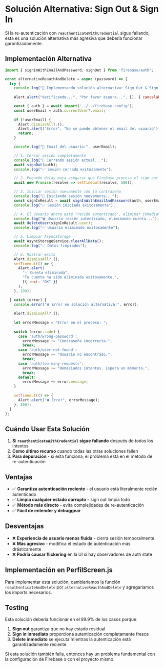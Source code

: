 # Solución Alternativa: Sign Out & Sign In

Si la re-autenticación con `reauthenticateWithCredential` sigue fallando, esta es una solución alternativa más agresiva que debería funcionar garantizadamente.

## Implementación Alternativa

```javascript
import { signInWithEmailAndPassword, signOut } from 'firebase/auth';

const alternativeReauthAndDelete = async (password) => {
  try {
    console.log("🔄 Implementando solución alternativa: Sign Out & Sign In");
    
    Alert.alert("Verificando...", "Por favor espera...", [], { cancelable: false });

    const { auth } = await import('../../firebase-config');
    const userEmail = auth.currentUser?.email;
    
    if (!userEmail) {
      Alert.dismissAll?.();
      Alert.alert("Error", "No se puede obtener el email del usuario");
      return;
    }

    console.log("📧 Email del usuario:", userEmail);

    // 1. Cerrar sesión completamente
    console.log("🚪 Cerrando sesión actual...");
    await signOut(auth);
    console.log("✅ Sesión cerrada exitosamente");

    // 2. Pequeño delay para asegurar que Firebase procese el sign out
    await new Promise(resolve => setTimeout(resolve, 500));

    // 3. Iniciar sesión nuevamente con la contraseña
    console.log("🔑 Iniciando sesión nuevamente...");
    const signInResult = await signInWithEmailAndPassword(auth, userEmail, password);
    console.log("✅ Sesión iniciada exitosamente");

    // 4. El usuario ahora está "recién autenticado", eliminar inmediatamente
    console.log("🗑️ Usuario recién autenticado, eliminando cuenta...");
    await deleteUser(signInResult.user);
    console.log("✅ Usuario eliminado exitosamente");

    // 5. Limpiar AsyncStorage
    await AsyncStorageService.clearAllData();
    console.log("✅ Datos limpiados");

    // 6. Mostrar éxito
    Alert.dismissAll?.();
    setTimeout(() => {
      Alert.alert(
        "✅ Cuenta eliminada",
        "Tu cuenta ha sido eliminada exitosamente.",
        [{ text: "OK" }]
      );
    }, 100);

  } catch (error) {
    console.error("❌ Error en solución alternativa:", error);
    
    Alert.dismissAll?.();
    
    let errorMessage = "Error en el proceso: ";
    
    switch (error.code) {
      case 'auth/wrong-password':
        errorMessage += "Contraseña incorrecta.";
        break;
      case 'auth/user-not-found':
        errorMessage += "Usuario no encontrado.";
        break;
      case 'auth/too-many-requests':
        errorMessage += "Demasiados intentos. Espera un momento.";
        break;
      default:
        errorMessage += error.message;
    }
    
    setTimeout(() => {
      Alert.alert("❌ Error", errorMessage);
    }, 100);
  }
};
```

## Cuándo Usar Esta Solución

1. **Si `reauthenticateWithCredential` sigue fallando** después de todos los intentos
2. **Como último recurso** cuando todas las otras soluciones fallen
3. **Para depuración** - si esta funciona, el problema está en el método de re-autenticación

## Ventajas

- ✅ **Garantiza autenticación reciente** - el usuario está literalmente recién autenticado
- ✅ **Limpia cualquier estado corrupto** - sign out limpia todo
- ✅ **Método más directo** - evita complejidades de re-autenticación
- ✅ **Fácil de entender y debuggear**

## Desventajas

- ❌ **Experiencia de usuario menos fluida** - cierra sesión temporalmente
- ❌ **Más agresivo** - modifica el estado de autenticación más drásticamente
- ❌ **Podría causar flickering** en la UI si hay observadores de auth state

## Implementación en PerfilScreen.js

Para implementar esta solución, cambiaríamos la función `reauthenticateAndDelete` por `alternativeReauthAndDelete` y agregaríamos los imports necesarios.

## Testing

Esta solución debería funcionar en el 99.9% de los casos porque:

1. **Sign out** garantiza que no hay estado residual
2. **Sign in inmediato** proporciona autenticación completamente fresca
3. **Delete inmediato** se ejecuta mientras la autenticación está garantizadamente reciente

Si esta solución también falla, entonces hay un problema fundamental con la configuración de Firebase o con el proyecto mismo.
